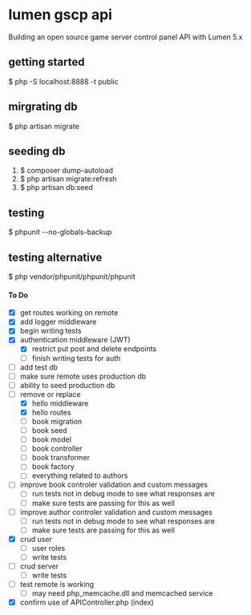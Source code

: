 # lumen gscp api
Building an open source game server control panel API with Lumen 5.x

## getting started
$ php -S localhost:8888 -t public

## mirgrating db
$ php artisan migrate

## seeding db
1. $ composer dump-autoload
2. $ php artisan migrate:refresh
3. $ php artisan db:seed

## testing
$ phpunit --no-globals-backup

## testing alternative
$ php vendor/phpunit/phpunit/phpunit

#### To Do
- [x] get routes working on remote
- [x] add logger middleware
- [x] begin writing tests
- [x] authentication middleware (JWT)
	- [x] restrict put post and delete endpoints
	- [ ] finish writing tests for auth
- [ ] add test db
- [ ] make sure remote uses production db
- [ ] ability to seed production db
- [ ] remove or replace
	- [x] hello middleware 
	- [x] hello routes
	- [ ] book migration
	- [ ] book seed
	- [ ] book model
	- [ ] book controller
	- [ ] book transformer
	- [ ] book factory
	- [ ] everything related to authors
- [ ] improve book controler validation and custom messages
	- [ ] run tests not in debug mode to see what responses are 
	- [ ] make sure tests are passing for this as well	
- [ ] improve author controler validation and custom messages
	- [ ] run tests not in debug mode to see what responses are 
	- [ ] make sure tests are passing for this as well	
- [x] crud user
	- [ ] user roles
	- [ ] write tests
- [ ] crud server
	- [ ] write tests
- [ ] test remote is working
	- [ ] may need php_memcache.dll and memcached service
- [x] confirm use of APIController.php (index)